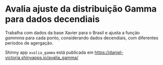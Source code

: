 # Avalia ajuste da distribuição Gamma para dados decendiais

Trabalha com dados da base Xavier para o Brasil e ajusta a função _gammma_ para cada ponto, considerando dados decendiais, com diferentes períodos de agergação.

Shinny app `avalia_gamma` está publicada em https://daniel-victoria.shinyapps.io/avalia_gamma/
